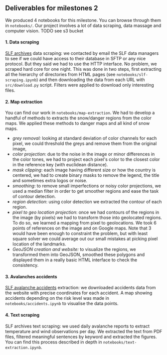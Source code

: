 ## Deliverables for milestones 2

We produced 4 notebooks for this milestone. You can browse through them in `notebooks/`. Our project involves a lot of data scraping, data massage and computer vision. TODO see s3 bucket

#### 1. Data scraping

[SLF archives](https://www.slf.ch/en/avalanche-bulletin-and-snow-situation/archive.html) data scraping: we contacted by email the SLF data managers to see if we could have access to their database in SFTP or any nice protocol. But they said we had to use the HTTP interface. No problem, we scraped hard core for one night. This was done in two steps, first extracting all the hierarchy of directories from HTML pages (see `notebooks/slf-scraping.ipynb`) and then downloading the data from each URL with `src/download.py` script. Filters were applied to download only interesting files.

#### 2. Map extraction

You can find our work in `notebooks/map-extraction`. We had to develop a handful of methods to extracts the snow/danger regions from the color maps. We applied these methods to danger maps and all kind of snow maps.

- *grey removal:* looking at standard deviation of color channels for each pixel, we could threshold the greys and remove them from the original image,
- *color projection*: due to the noise in the image or minor differences in the color tones, we had to project each pixel's color to the closest color in the reference key (with euclidean distance).
- *mask clipping*: each image having different size or how the country is centered, we had to create binary masks to remove the legend, the title and sometimes extra logos or noise.
- *smoothing*: to remove small imperfections or noisy color projections, we used a median filter in order to get smoother regions and ease the task of contour detection.
- *region detection*: using color detection we extracted the contour of each region.
- *pixel to geo location projection*: once we had contours of the regions in the image (by pixels) we had to transform those into geolocated regions. To do so, we learned a mapping from pixel to geolocations. We took 6 points of references on the image and on Google maps. Note that 3 would have been enough to constraint the problem, but with least square solver we could average out our small mistakes at picking pixel location of the landmarks.
- *GeoJSON creation and website:* to visualize the regions, we transformed them into GeoJSON, smoothed these polygons and displayed them in a really basic HTML interface to check the consistency.

#### 3. Avalanches accidents

[SLF avalanche accidents](https://www.slf.ch/en/avalanches/destructive-avalanches-and-avalanche-accidents/avalanche-accidents-of-the-past-20-years.html) extraction: we downloaded accidents data from the website with precise coordinates for each accident. A map showing accidents depending on the risk level was made in `notebooks/accidents.ipynb` to visualise the data points.

#### 4. Text scraping

SLF archives text scraping: we used daily avalanche reports to extract temperature and wind observations per day. We extracted the text from PDF files, filtered meaningful sentences by keyword and extracted the figures. You can find this process described in depth in `notebooks/text-extraction.ipynb`.